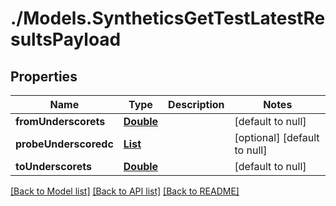 # ./Models.SyntheticsGetTestLatestResultsPayload
## Properties

Name | Type | Description | Notes
------------ | ------------- | ------------- | -------------
**fromUnderscorets** | [**Double**][1] |  | [default to null]
**probeUnderscoredc** | [**List**][2] |  | [optional] [default to null]
**toUnderscorets** | [**Double**][1] |  | [default to null]

[[Back to Model list]][3] [[Back to API list]][4] [[Back to README]][5]

[1]: double.md
[2]: string.md
[3]: ../README.md#documentation-for-models
[4]: ../README.md#documentation-for-api-endpoints
[5]: ../README.md
